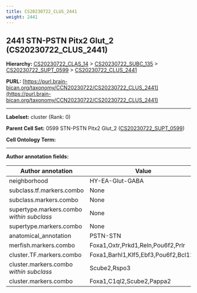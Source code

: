 ```yaml
---
title: CS20230722_CLUS_2441
weight: 2441
---
```

## 2441 STN-PSTN Pitx2 Glut_2 (CS20230722_CLUS_2441)
<b>Hierarchy: </b>
[CS20230722_CLAS_14](../CS20230722_CLAS_14) >
[CS20230722_SUBC_135](../CS20230722_SUBC_135) >
[CS20230722_SUPT_0599](../CS20230722_SUPT_0599) >
[CS20230722_CLUS_2441](../CS20230722_CLUS_2441)

**PURL:** [https://purl.brain-bican.org/taxonomy/CCN20230722/CS20230722_CLUS_2441](https://purl.brain-bican.org/taxonomy/CCN20230722/CS20230722_CLUS_2441)

---


**Labelset:** cluster (Rank: 0)

**Parent Cell Set:** 0599 STN-PSTN Pitx2 Glut_2 ([CS20230722_SUPT_0599](../CS20230722_SUPT_0599))



**Cell Ontology Term:** 

[MARKER GENES.]: #


---

[TRANSFERRED ANNOTATIONS.]: #


[AUTHOR ANNOTATION FIELDS.]: #


**Author annotation fields:**

| Author annotation | Value |
|-------------------|-------|
|neighborhood|HY-EA-Glut-GABA|
|subclass.tf.markers.combo|None|
|subclass.markers.combo|None|
|supertype.markers.combo _within subclass_|None|
|supertype.markers.combo|None|
|anatomical_annotation|PSTN-STN|
|merfish.markers.combo|Foxa1,Oxtr,Prkd1,Reln,Pou6f2,Prlr|
|cluster.TF.markers.combo|Foxa1,Barhl1,Klf5,Ebf3,Pou6f2,Bcl11a|
|cluster.markers.combo _within subclass_|Scube2,Rspo3|
|cluster.markers.combo|Foxa1,C1ql2,Scube2,Pappa2|
